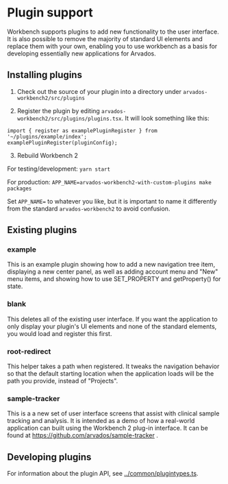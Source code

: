 [comment]: # (Copyright © The Arvados Authors. All rights reserved.)
[comment]: # ()
[comment]: # (SPDX-License-Identifier: CC-BY-SA-3.0)

# Plugin support

Workbench supports plugins to add new functionality to the user
interface.  It is also possible to remove the majority of standard UI
elements and replace them with your own, enabling you to use workbench
as a basis for developing essentially new applications for Arvados.

## Installing plugins

1. Check out the source of your plugin into a directory under `arvados-workbench2/src/plugins`

2. Register the plugin by editing `arvados-workbench2/src/plugins/plugins.tsx`.
It will look something like this:

```
import { register as examplePluginRegister } from '~/plugins/example/index';
examplePluginRegister(pluginConfig);
```

3. Rebuild Workbench 2

For testing/development: `yarn start`

For production: `APP_NAME=arvados-workbench2-with-custom-plugins make packages`

Set `APP_NAME=` to whatever you like, but it is important to name it
differently from the standard `arvados-workbench2` to avoid confusion.

## Existing plugins

### example

This is an example plugin showing how to add a new navigation tree
item, displaying a new center panel, as well as adding account menu
and "New" menu items, and showing how to use SET_PROPERTY and
getProperty() for state.

### blank

This deletes all of the existing user interface.  If you want the
application to only display your plugin's UI elements and none of the
standard elements, you would load and register this first.

### root-redirect

This helper takes a path when registered.  It tweaks the navigation
behavior so that the default starting location when the application
loads will be the path you provide, instead of "Projects".

### sample-tracker

This is a a new set of user interface screens that assist with
clinical sample tracking and analysis.  It is intended as a demo of
how a real-world application can built using the Workbench 2
plug-in interface.  It can be found at
https://github.com/arvados/sample-tracker .

## Developing plugins

For information about the plugin API, see
[../common/plugintypes.ts](src/common/plugintypes.ts).
